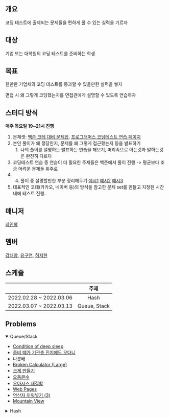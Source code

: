 ## 개요

코딩 테스트에 출제되는 문제들을 편하게 풀 수 있는 실력을 기르자

## 대상

기업 또는 대학원의 코딩 테스트를 준비하는 학생

## 목표

웬만한 기업체의 코딩 테스트를 통과할 수 있을만한 실력을 쌓자

면접 시 왜 그렇게 코딩했는지를 면접관에게 설명할 수 있도록 연습하자

## 스터디 방식

**매주 목요일 19~21시 진행**

1. 문제셋: [백준 코테 대비 문제집](https://www.acmicpc.net/workbook/view/4357), [프로그래머스 코딩테스트 연습 페이지](https://programmers.co.kr/learn/challenges)
2. 본인 풀이가 왜 정당한지, 문제를 왜 그렇게 접근했는지 등을 발표하기
   1. 나의 풀이를 설명하는 발표하는 연습을 해보기, 머리속으로 아는것과 말하는것은 완전히 다르다
3. 코딩테스트 연습 중 연습이 더 필요한 주제들은 백준에서 풀이 진행 -> 평균보다 조금 어려운 문제들 위주로
4. 4. 풀이 중 설명할만한 부분 정리해두기 [예시1](https://github.com/alps-jbnu/22ALPStudy/blob/master/Data_Structure/Code/rkdbq/README.md) [예시2](https://github.com/alps-jbnu/22ALPStudy/blob/master/Coding_Interview/Code/Sabro98/Hash/README.md) [예시3](https://github.com/alps-jbnu/22ALPStudy/blob/master/Coding_Interview/Code/copyrat90/README.md)
5. 대표적인 코테(카카오, 네이버 등)의 방식을 참고한 문제 set를 만들고 지정된 시간내에 테스트 진행.

## 매니저

[최인혁](https://github.com/Sabro98)

## 멤버

[강태양](https://github.com/GangSSun), [유구연](https://github.com/copyrat90), [허지현](https://github.com/qhur135)

## 스케쥴

|                         |     주제     |
| :---------------------: | :----------: |
| 2022.02.28 ~ 2022.03.06 |     Hash     |
| 2022.03.07 ~ 2022.03.13 | Queue, Stack |

## Problems

<details open>   
 <summary>Queue/Stack</summary>
    <div makrdown="1">
        <ul>
            <li><a href=https://www.acmicpc.net/problem/11577>Condition of deep sleep</a></li>
            <li><a href=https://www.acmicpc.net/problem/19644>좀비 떼가 기관총 진지에도 오다니</a></li>
            <li><a href=https://www.acmicpc.net/problem/2065>나룻배</a></li>
            <li><a href=https://www.acmicpc.net/problem/12195>Broken Calculator (Large)</a></li>
            <li><a href=https://www.acmicpc.net/problem/2812>크게 만들기</a></li>
            <li><a href=https://www.acmicpc.net/problem/17299>오등큰수</a></li>
            <li><a href=https://www.acmicpc.net/problem/3015>오아시스 재결합</a></li>
            <li><a href=https://www.acmicpc.net/problem/5076>Web Pages</a></li>
            <li><a href=https://www.acmicpc.net/problem/15659>연산자 끼워넣기 (3)</a></li>
            <li><a href=https://www.acmicpc.net/problem/17026> Mountain View</a></li>
        </ul>
    </div>
</details>

<details>   
 <summary>Hash</summary>
    <div makrdown="1">
        <ul>
            <li><a href=https://www.acmicpc.net/problem/4358>생태학</a></li>
            <li><a href=https://www.acmicpc.net/problem/1351>무한 수열</a></li>
            <li><a href=https://www.acmicpc.net/problem/1253>좋다</a></li>
            <li><a href=https://www.acmicpc.net/problem/2002>추월</a></li>
            <li><a href=https://www.acmicpc.net/problem/19583>싸이버개강총회</a></li>
            <li><a href=https://www.acmicpc.net/problem/2866>문자열 잘라내기</a></li>
            <li><a href=https://www.acmicpc.net/problem/1354>무한 수열2</a></li>
            <li><a href=https://www.acmicpc.net/problem/20166>문자열 지옥에 빠진 호석</a></li>
            <li><a href=https://www.acmicpc.net/problem/5021>왕위 계승</a></li>
            <li><a href=https://www.acmicpc.net/problem/22252>정보 상인 호석</a></li>
            <li><a href=https://www.acmicpc.net/problem/22860>폴더 정리(small)</a></li>
            <li><a href=https://www.acmicpc.net/problem/22861>폴더 정리(large)</a></li>
        </ul>
    </div>
</details>
